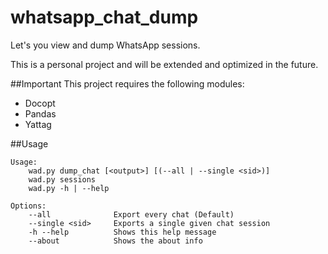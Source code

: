 # whatsapp_chat_dump
Let's you view and dump WhatsApp sessions.

This is a personal project and will be extended and optimized in the future.

##Important
This project requires the following modules:
* Docopt
* Pandas
* Yattag

##Usage
```
Usage:
    wad.py dump_chat [<output>] [(--all | --single <sid>)]
    wad.py sessions   
    wad.py -h | --help

Options:
    --all              Export every chat (Default)
    --single <sid>     Exports a single given chat session
    -h --help          Shows this help message
    --about            Shows the about info
```
